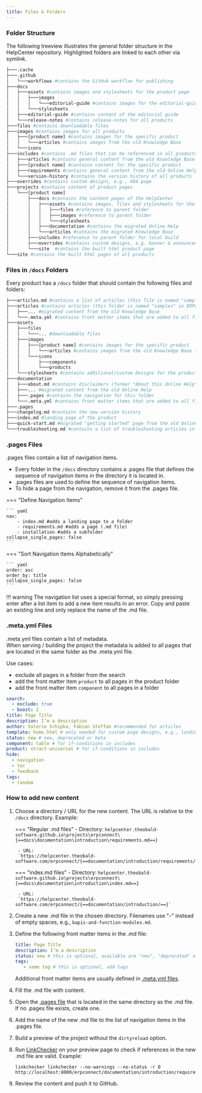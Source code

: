 ```yaml
---
title: Files & Folders
---
```


### Folder Structure

The following treeview illustrates the general folder structure in the HelpCenter repository.
Highlighted folders are linked to each other via symlink.

``` bash hl_lines="11 12 16 26 27 31"
├───.cache
├───.github
│   └───workflows #contains the GitHub workflow for publishing
├───docs
│   ├───assets #contains images and stylesheets for the product page
│   │   ├───images
│   │   │   └───editorial-guide #contains images for the editorial-guide
│   │   └───stylesheets 
│   ├───editorial-guide #contains content of the editorial guide
│   └───release-notes #contains release-notes for all products
├───files #contains downloadable files
├───images #contains images for all products
│   ├───[product name] #contains images for the specific product
│   │   └───articles #contains images from the old Knowledge Base
│   └───icons 
├───includes #contains .md files that can be referenced in all products
│   ├───articles #contains general content from the old Knowledge Base
│   ├───[product name] #contains content for the specific product 
│   ├───requirements #contains general content from the old Online Help
│   └───version-history #contains the version history of all products
├───overrides #contains custom designs, e.g., 404 page
├───projects #contains content of product pages
│   └───[product name]
│       ├───docs #contains the content pages of the HelpCenter
│       │   ├───assets #contains images, files and stylesheets for the product
│       │   │   ├───files #reference to parent folder
│       │   │   ├───images #reference to parent folder
│       │   │   └───stylesheets
│       │   ├───documentation #contains the migrated Online Help
│       │   └───articles #contains the migrated Knowledge Base
│       ├───includes #reference to parent folder for local build
│       ├───overrides #contains custom designs, e.g. banner & announcements
│       └───site  #contains the built html product page
└───site #contains the built html pages of all products
```

### Files in `/docs` Folders

Every product has a `/docs` folder that should contain the following files and folders:

``` bash 
├───articles.md #contains a list of articles (this file is named "samples" in ERPConnect)
├───articles #contains articles (this folder is named "samples" in ERPConnect)
│   ├───... #migrated content from the old Knowledge Base
│   └───.meta.yml #contains front matter items that are added to all files in this folder
├───assets
│   ├───files
│   │   └───... #downloadable files
│   ├───images
│   │	├───[product name] #contains images for the specific product
│   │   │	└───articles #contains images from the old Knowledge Base (exists in every product)
│   │   └───icons
│   │       ├───components
│   │       └───products
│   └───stylesheets #contains additional/custom Designs for the product
├───documentation
│   ├───about.md #contains disclaimers (former "About this Online Help"
│   ├───... #migrated content from the old Online Help
│   ├───.pages #contains the navigation for this folder
│   └───.meta.yml #contains front matter items that are added to all files in this folder
├───.pages
├───changelog.md #contains the new version history
├───index.md #landing page of the product
├───quick-start.md #migrated "getting started" page from the old Online Help (if quickstart consists of multiple pages, create a folder instead)
└───troubleshooting.md #contains a list of troubleshooting articles in jitbit
```


### .pages Files

.pages files contain a list of navigation items.

- Every folder in the `/docs` directory contains a .pages file that defines the sequence of navigation items in the directory it is located in. 
- .pages files are used to define the sequence of navigation items.
- To hide a page from the navigation, remove it from the .pages file. 

=== "Define Navigation Items"

	``` yaml
	nav:
		- index.md #adds a landing page to a folder
		- requirements.md #adds a page (.md file)
		- installation #adds a subfolder
	collapse_single_pages: false 
	```

=== "Sort Navigation Items Alphabetically"

	``` yaml
	order: asc
	order_by: title
	collapse_single_pages: false
	```
	
!!! warning 
	The navigation list uses a special format, so simply pressing enter after a list item to add a new item results in an error.
	Copy and paste an existing line and only replace the name of the .md file.


### .meta.yml Files

.meta.yml files contain a list of metadata.<br>
When serving / building the project the metadata is added to all pages that are located in the same folder as the .meta.yml file.

Use cases:

- exclude all pages in a folder from the search 
- add the front matter item `product` to all pages in the product folder
- add the front matter item `component` to all pages in a folder


``` yaml title="List of Front Matter Items"
search: 
  - exclude: true
  - boost: 2
title: Page Title
description: I’m a description
author: Valerie Schipka, Fabian Steffan #recommended for articles
template: home.html # only needed for custom page designs, e.g., landing page
status: new # new, deprecated or beta 
component: table # for if-conditions in includes
product: xtract-universal # for if-conditions in includes
hide:
  - navigation
  - toc
  - feedback
tags:
  - random
```

### How to add new content

1. Choose a directory / URL for the new content. The URL is relative to the `/docs` directory. Example:<br>

	=== "Regular .md files"
		- Directory:
		`helpcenter.theobald-software.github.io\projects\erpconnect\{==docs\documentation\introduction\requirements.md==}`
		
		- URL:
		`https://helpcenter.theobald-software.com/erpconnect/{==documentation/introduction/requirements/==}`

	=== "index.md files"
		- Directory:
		`helpcenter.theobald-software.github.io\projects\erpconnect\{==docs\documentation\introduction\index.md==}`
		
		- URL:
		`https://helpcenter.theobald-software.com/erpconnect/{==documentation/introduction/==}`
		
2. Create a new .md file in the chosen directory. Filenames use "-" instead of empty spaces, e.g., `bapis-and-function-modules.md`.
3. Define the following front matter items in the .md file:

	``` yaml
	title: Page Title
	description: I’m a description
	status: new # this is optional, available are "new", "deprecated" or "beta" 
	tags: 
	   - some tag # this is optional, add tags 
	```
	Additional front matter items are usually defined in [.meta.yml files](#metayml-files).
	
4. Fill the .md file with content.
5. Open the [.pages file](#pages-files) that is located in the same directory as the .md file. If no .pages file exists, create one.
6. Add the name of the new .md file to the list of navigation items in the .pages file.
7. Build a preview of the project without the `dirtyreload` option.
8. Run [LinkChecker](linkchecker.md) on your preview page to check if references in the new .md file are valid. Example:
	```
	linkchecker linkchecker --no-warnings --no-status -r 0 http://localhost:8000/erpconnect/documentation/introduction/requirements/
	```
9. Review the content and push it to GitHub.

